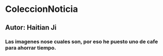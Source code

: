 # ColeccionNoticia

## Autor: Haitian Ji

### Las imagenes nose cuales son, por eso he puesto uno de cafe para ahorrar tiempo.
